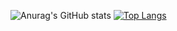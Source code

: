 <!-- ### Hi there 👋 -->
<!-- [![Anurag's GitHub stats](https://github-readme-stats.vercel.app/api?username=ChrisZcu)](https://github.com/anuraghazra/github-readme-stats) -->
![Anurag's GitHub stats](https://github-readme-stats.vercel.app/api?username=ChrisZcu&show_icons=true&theme=radical&hide_border=true&layout=compact&card_width=400)
[![Top Langs](https://github-readme-stats.vercel.app/api/top-langs/?username=ChrisZcu&show_icons=true&theme=radical&layout=compact&card_width=400)](https://github.com/anuraghazra/github-readme-stats)
<!--
**ChrisZcu/ChrisZcu** is a ✨ _special_ ✨ repository because its `README.md` (this file) appears on your GitHub profile.

Here are some ideas to get you started:

- 🔭 I’m currently working on ...
- 🌱 I’m currently learning ...
- 👯 I’m looking to collaborate on ...
- 🤔 I’m looking for help with ...
- 💬 Ask me about ...
- 📫 How to reach me: ...
- 😄 Pronouns: ...
- ⚡ Fun fact: ...
-->
